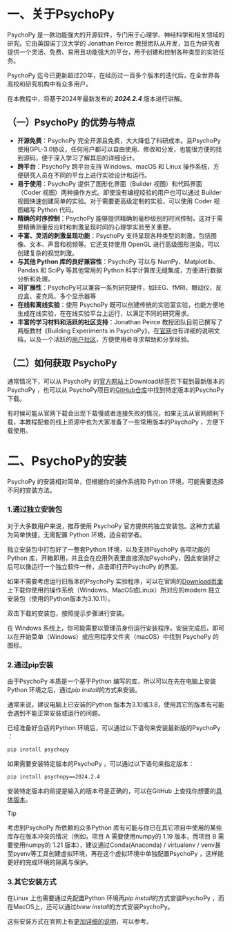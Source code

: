 # 一、关于PsychoPy
PsychoPy 是一款功能强大的开源软件，专门用于心理学、神经科学和相关领域的研究。它由英国诺丁汉大学的 Jonathan Peirce 教授团队从开发，旨在为研究者提供一个灵活、免费、易用且功能强大的平台，用于创建和控制各种类型的实验任务。

PsychoPy 迄今已更新超过20年，在经历过一百多个版本的迭代后，在全世界各高校和研究机构中有众多用户。

在本教程中，将基于2024年最新发布的 ***2024.2.4*** 版本进行讲解。

## （一）PsychoPy 的优势与特点

- **开源免费**：PsychoPy 完全开源且免费，大大降低了科研成本。且PsychoPy 使用GPL-3.0协议，任何用户都可以自由使用、修改和分发，也能很方便的找到源码，便于深入学习了解其后的详细设计。
- **跨平台**：PsychoPy 跨平台支持 Windows、macOS 和 Linux 操作系统，方便研究人员在不同的平台上进行实验设计和运行。
- **易于使用**：PsychoPy 提供了图形化界面（Builder 视图）和代码界面（Coder 视图）两种操作方式。即使没有编程经验的用户也可以通过 Builder 视图快速创建简单的实验。对于需要更高级定制的实验，可以使用 Coder 视图编写 Python 代码。
- **精确的时序控制**：PsychoPy 能够提供精确到毫秒级别的时间控制，这对于需要精确测量反应时和刺激呈现时间的心理学实验至关重要。
- **丰富、灵活的刺激呈现功能**：PsychoPy 支持呈现各种类型的刺激，包括图像、文本、声音和视频等。它还支持使用 OpenGL 进行高级图形渲染，可以创建复杂的视觉刺激。
- **与其他 Python 库的良好兼容性**：PsychoPy 可以与 NumPy、Matplotlib、Pandas 和 SciPy 等其他常用的 Python 科学计算库无缝集成，方便进行数据分析和处理。
- **可扩展性**：PsychoPy可以兼容一系列研究硬件，如EEG、fMRI、眼动仪、反应盒、麦克风、多个显示器等
- **在线和离线实验**：使用 PsychoPy 既可以创建传统的实验室实验，也能方便地生成在线实验，在在线实验平台上运行，以满足不同的研究需求。
- **丰富的学习材料和活跃的社区支持**：Jonathan Peirce 教授团队目前已撰写了两版教材《Building Experiments in PsychoPy》，在[官网](https://www.psychopy.org/PsychoPyManual.pdf)也有详细的说明文档，以及一个活跃的[用户社区](https://discourse.psychopy.org/)，方便使用者寻求帮助和分享经验。

## （二）如何获取 PsychoPy
通常情况下，可以从 PsychoPy 的[官方网站](https://psychopy.org/)上Download标签页下载到最新版本的 PsychoPy ，也可以从 PsychoPy项目的[GitHub仓库](https://github.com/psychopy/psychopy/releases)中找到特定版本的PsychoPy 下载。

有时候可能从官网下载会出现下载慢或者连接失败的情况，如果无法从官网顺利下载，本教程配套的线上资源中也为大家准备了一些常用版本的PsychoPy ，方便下载使用。

# 二、PsychoPy的安装

PsychoPy 的安装相对简单，但根据你的操作系统和 Python 环境，可能需要选择不同的安装方法。

###  1.通过独立安装包
对于大多数用户来说，推荐使用 PsychoPy 官方提供的独立安装包。这种方式最为简单快捷，无需配置 Python 环境，适合初学者。

独立安装包中打包好了一整套Python 环境，以及支持PsychoPy 各项功能的Python 库，开箱即用，并且会在应用列表里直接添加PsychoPy，因此安装好之后可以像运行一个独立软件一样，点击即打开PsychoPy 的界面。

如果不需要考虑运行旧版本的PsychoPy 实验程序，可以在官网的[Download页面](https://www.psychopy.org/download.html)上下载你使用的操作系统（Windows、MacOS或Linux）所对应的modern 独立安装包（使用的Python版本为3.10.11）。

双击下载的安装包，按照提示步骤进行安装。

在 Windows 系统上，你可能需要以管理员身份运行安装程序。安装完成后，即可以在开始菜单（Windows）或应用程序文件夹（macOS）中找到 PsychoPy 的图标。

###  2.通过pip安装
由于PsychoPy 本质是一个基于Python 编写的库，所以可以在先在电脑上安装Python 环境之后，通过*pip install*的方式来安装。

通常来说，建议电脑上已安装的Python 版本为3.10或3.8，使用其它的版本有可能会遇到不能正常安装或运行的问题。

已经准备好合适的Python 环境后，可以通过以下语句来安装最新版的PsychoPy ：

```bash
pip install psychopy
```

如果需要安装特定版本的PsychoPy ，可以通过以下语句来指定版本：

```bash
pip install psychopy==2024.2.4
```

安装特定版本的前提是输入的版本号是正确的，可以在GitHub 上查找你想要的[具体版本](https://github.com/psychopy/psychopy/releases)。
	
> [!TIP]
> 考虑到PsychoPy 所依赖的众多Python 库有可能与你已在其它项目中使用的某些库存在版本冲突的情况（例如，项目 A 需要使用numpy的 1.19 版本，而项目 B 需要使用numpy的 1.21 版本），建议通过Conda(Anaconda) / virtualenv / venv甚至pyenv等工具创建虚拟环境，再在这个虚拟环境中单独配置PsychoPy ，这样能更好的完成环境的隔离与保护。

###  3.其它安装方式
在Linux 上也需要通过先配置Python 环境再*pip install*的方式安装PsychoPy ，而在MacOS上，还可以通过*brew install*的方式安装PsychoPy。

这些安装方式在官网上有[更加详细的说明](https://www.psychopy.org/download.html)，可以参考。

<!-- ##{"timestamp":1733337817}## -->